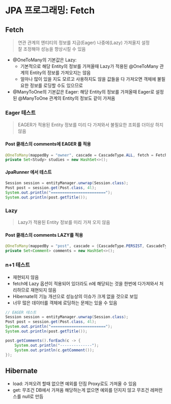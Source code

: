 # JPA 프로그래밍: Fetch
## Fetch
> 연관 관계의 엔티티의 정보를 지금(Eager) 나중에(Lazy) 가져올지 설정  
> 잘 조정해야 성능을 향상시킬 수 있음  
- @OneToMany의 기본값은 Lazy:
  - 기본적으로 해당 Entity의 정보를 가져올때 Lazy가 적용된 @OneToMany 관계의 Entity의 정보를 가져오지는 않음
  - 얼마나 많이 있을 지도 모르고 사용하지도 않을 값들을 다 가져오면 객체에 불필요한 정보를 로딩할 수도 있으므로
- @ManyToOne의 기본값은 Eager: 해당 Entity의 정보를 가져올때 Eager로 설정된 @ManyToOne 관계의 Entity의 정보도 같이 가져옴

### Eager 테스트
> EAGER가 적용된 Entity 정보를 미리 다 가져와서 불필요한 조회를 더이상 하지 않음  
#### Post 클래스의 comments에 EAGER 를 적용
```java
@OneToMany(mappedBy = "owner", cascade = CascadeType.ALL, fetch = FetchType.EAGER)
private Set<Study> studies = new HashSet<>();
```

#### JpaRunner 에서 테스트
```java
Session session = entityManager.unwrap(Session.class);
Post post = session.get(Post.class, 4l);
System.out.println("========================");
System.out.println(post.getTitle());
```

### Lazy
> Lazy가 적용된 Entity 정보를 미리 가져 오지 않음  
#### Post 클래스의 comments LAZY를 적용
```java
@OneToMany(mappedBy = "post", cascade = {CascadeType.PERSIST, CascadeType.REMOVE})
private Set<Comment> comments = new HashSet<>();
```

### n+1 테스트
- 재현되지 않음 
- fetch에 Lazy 옵션이 적용되어 있더라도 n에 해당되는 것을 한번에 다가져와서 처리하므로 재현되지 않음
- Hibernate의 기능 개선으로 성능상의 이슈가 크게 없을 것으로 보임
- 너무 많은 데이터를 객체에 로딩하는 문제는 있을 수 있음
```java
// EAGER 테스트
Session session = entityManager.unwrap(Session.class);
Post post = session.get(Post.class, 4l);
System.out.println("========================");
System.out.println(post.getTitle());

post.getComments().forEach(c -> {
    System.out.println("--------------");
    System.out.println(c.getComment());
});
```

## Hibernate 
- load: 가져오려 할때 없으면 예외를 던짐 Proxy로도 가져올 수 있음
- get: 무조건 DB에서 가져옴 해당하는게 없으면 예외를 던지지 않고 무조건 레퍼런스를 null로 만듬